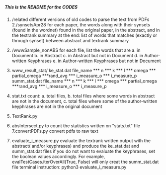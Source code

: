##### This is the README for the CODES ###########
1. /related
     different versions of old codes to parse the text from PDFs
2./synsetsApr28
    for each paper, the words along with their synsets (found in the wordnet)
                    found in the original paper, in the abstract, and in the textrank summary
                    at the end:
                        list of words that matches (exactly or through synset) between abstract and textrank summary
                        
3. /wwwSample_nonABS
      for each file, list the words that are 
         a. in Document
         b. in Abstract
         c. in Abstract but not in Document
         d. in Author-written Keyphrases
         e. in Author-written Keyphrases but not in Document 

4. www_result_stat/
        ke_stat.dat
           file_name *** n *** k *** l *** omega *** partial_omega ***rand_avg *** i_measure_o *** i_measure_p
        summ_stat.dat
           file_name *** n *** k *** l *** omega *** partial_omega ***rand_avg *** i_measure_o *** i_measure_p
4. stat.txt
     count: 
       a. total files, 
       b. total files where some words in abstract are not in the document,
       c. total files where some of the author-written keyphrases are not in the original document 
5. TextRank.py

6. absIntersect.py
     to count the statistics written on "stats.txt" file
7.convertPDFs.py
     convert pdfs to raw text
8. evaluate_i_measure.py
     evaluate the textrank written output with the abstract( and/or keyphrases)
     and produce the ke_stat.dat and summ_stat.dat files
     if you do not want to evaluate the keyphrases, set the boolean values accordingly.
     For example, evalTestCases.iterOverAll(True, False) will only creat the summ_stat.dat file
     terminal instruction: python3 evaluate_i_measure.py 
